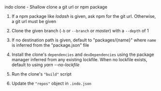 
  <bold>indo clone</bold><gray> - Shallow clone a git url or npm package</gray>

1. If a npm package like *lodash* is given, ask npm for the git url.
   Otherwise, a git url must be given

2. Clone the given branch (`-b` or `--branch` or *master*) with a `--depth` of 1

3. If no destination path is given, default to "packages/{name}" where `name` is
   inferred from the "package.json" file

4. Install the clone's `dependencies` and `devDependencies` using the package
   manager inferred from any existing lockfile. When no lockfile exists, default
   to using *yarn --no-lockfile*

5. Run the clone's `"build"` script

6. Update the `"repos"` object in `.indo.json`
